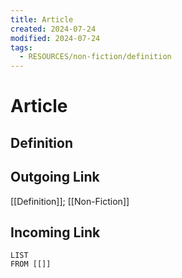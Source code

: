 ```yaml
---
title: Article
created: 2024-07-24
modified: 2024-07-24
tags:
  - RESOURCES/non-fiction/definition
---
```

# Article
## Definition

## Outgoing Link
[[Definition]]; [[Non-Fiction]]
## Incoming Link
```dataview
LIST
FROM [[]]
```
